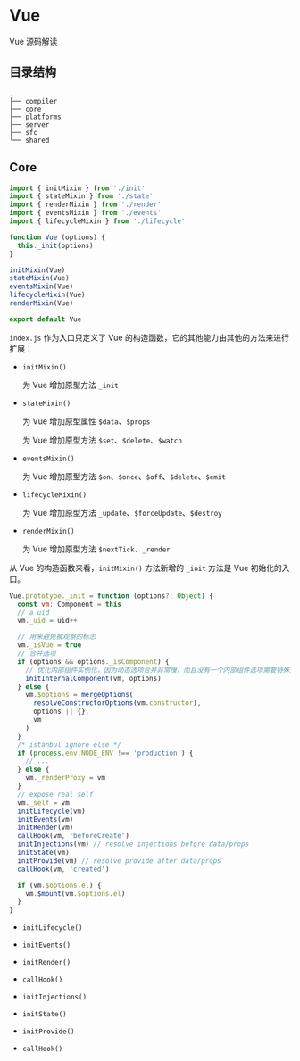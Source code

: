 # Vue

Vue 源码解读

## 目录结构

```
.
├── compiler
├── core
├── platforms
├── server
├── sfc
└── shared
```

## Core

```js
import { initMixin } from './init'
import { stateMixin } from './state'
import { renderMixin } from './render'
import { eventsMixin } from './events'
import { lifecycleMixin } from './lifecycle'

function Vue (options) {
  this._init(options)
}

initMixin(Vue)
stateMixin(Vue)
eventsMixin(Vue)
lifecycleMixin(Vue)
renderMixin(Vue)

export default Vue
```

`index.js` 作为入口只定义了 Vue 的构造函数，它的其他能力由其他的方法来进行扩展：

* `initMixin()`

  为 Vue 增加原型方法 `_init`

* `stateMixin()`

  为 Vue 增加原型属性 `$data`、`$props`

  为 Vue 增加原型方法 `$set`、`$delete`、`$watch`

* `eventsMixin()`

  为 Vue 增加原型方法 `$on`、`$once`、`$off`、`$delete`、`$emit`

* `lifecycleMixin()`

  为 Vue 增加原型方法 `_update`、`$forceUpdate`、`$destroy`

* `renderMixin()`

  为 Vue 增加原型方法 `$nextTick`、`_render`


从 Vue 的构造函数来看，`initMixin()` 方法新增的 `_init` 方法是 Vue 初始化的入口。


```js
Vue.prototype._init = function (options?: Object) {
  const vm: Component = this
  // a uid
  vm._uid = uid++

  // 用来避免被观察的标志
  vm._isVue = true
  // 合并选项
  if (options && options._isComponent) {
    // 优化内部组件实例化，因为动态选项合并非常慢，而且没有一个内部组件选项需要特殊处理。
    initInternalComponent(vm, options)
  } else {
    vm.$options = mergeOptions(
      resolveConstructorOptions(vm.constructor),
      options || {},
      vm
    )
  }
  /* istanbul ignore else */
  if (process.env.NODE_ENV !== 'production') {
    // ...
  } else {
    vm._renderProxy = vm
  }
  // expose real self
  vm._self = vm
  initLifecycle(vm)
  initEvents(vm)
  initRender(vm)
  callHook(vm, 'beforeCreate')
  initInjections(vm) // resolve injections before data/props
  initState(vm)
  initProvide(vm) // resolve provide after data/props
  callHook(vm, 'created')

  if (vm.$options.el) {
    vm.$mount(vm.$options.el)
  }
}
```

* `initLifecycle()`

* `initEvents()`

* `initRender()`

* `callHook()`

* `initInjections()`

* `initState()`

* `initProvide()`

* `callHook()`